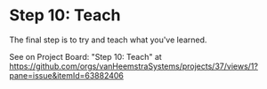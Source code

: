 # Step 10: Teach

The final step is to try and teach what you've learned.

See on Project Board: "Step 10: Teach" at https://github.com/orgs/vanHeemstraSystems/projects/37/views/1?pane=issue&itemId=63882406

